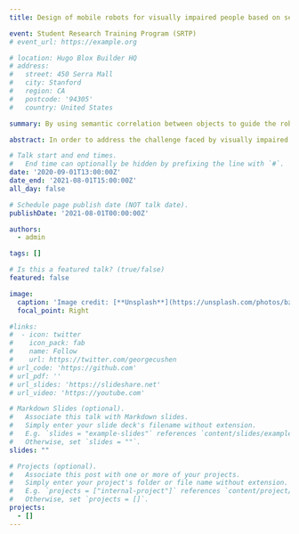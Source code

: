 ```yaml
---
title: Design of mobile robots for visually impaired people based on semantic information

event: Student Research Training Program (SRTP)
# event_url: https://example.org

# location: Hugo Blox Builder HQ
# address:
#   street: 450 Serra Mall
#   city: Stanford
#   region: CA
#   postcode: '94305'
#   country: United States

summary: By using semantic correlation between objects to guide the robot to help visually impaired people to find items

abstract: In order to address the challenge faced by visually impaired people in finding objects, we have designed a guide robot for the visually impaired that is driven by target semantic information. First, we utilized Mask R-CNN and skip-gram to obtain a semantic correlation model, which is used to analyze the association of common indoor objects. Then, with the aforementioned model and the ROS framework, we designed a strategy that continuously seeks objects with stronger semantic correlations, enabling the robot to efficiently locate the given target. Finally, by integrating the classic ORB-SLAM2 system method, we helped the robot construct a highly usable environmental map and find a navigable path while moving. Simulation results have verified that the proposed strategy can effectively assist the robot in navigating to the target without human intervention. Moreover, this strategy has been deployed on a turtlebot3 robot.Responsible for ROS robot object detection and motion decision deployment, program optimization, and communication between server and robot under Ubuntu system.

# Talk start and end times.
#   End time can optionally be hidden by prefixing the line with `#`.
date: '2020-09-01T13:00:00Z'
date_end: '2021-08-01T15:00:00Z'
all_day: false

# Schedule page publish date (NOT talk date).
publishDate: '2021-08-01T00:00:00Z'

authors:
  - admin

tags: []

# Is this a featured talk? (true/false)
featured: false

image:
  caption: 'Image credit: [**Unsplash**](https://unsplash.com/photos/bzdhc5b3Bxs)'
  focal_point: Right

#links:
#  - icon: twitter
#    icon_pack: fab
#    name: Follow
#    url: https://twitter.com/georgecushen
# url_code: 'https://github.com'
# url_pdf: ''
# url_slides: 'https://slideshare.net'
# url_video: 'https://youtube.com'

# Markdown Slides (optional).
#   Associate this talk with Markdown slides.
#   Simply enter your slide deck's filename without extension.
#   E.g. `slides = "example-slides"` references `content/slides/example-slides.md`.
#   Otherwise, set `slides = ""`.
slides: ""

# Projects (optional).
#   Associate this post with one or more of your projects.
#   Simply enter your project's folder or file name without extension.
#   E.g. `projects = ["internal-project"]` references `content/project/deep-learning/index.md`.
#   Otherwise, set `projects = []`.
projects:
  - []
---
```

<!-- 
{{% callout note %}}
Click on the **Slides** button above to view the built-in slides feature.
{{% /callout %}}

Slides can be added in a few ways:

- **Create** slides using Hugo Blox Builder's [_Slides_](https://docs.hugoblox.com/reference/content-types/) feature and link using `slides` parameter in the front matter of the talk file
- **Upload** an existing slide deck to `static/` and link using `url_slides` parameter in the front matter of the talk file
- **Embed** your slides (e.g. Google Slides) or presentation video on this page using [shortcodes](https://docs.hugoblox.com/reference/markdown/).

Further event details, including [page elements](https://docs.hugoblox.com/reference/markdown/) such as image galleries, can be added to the body of this page. -->
